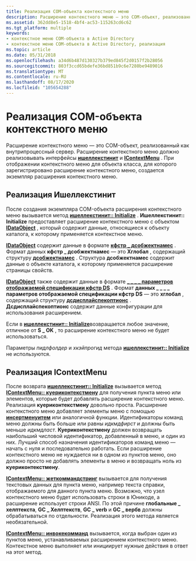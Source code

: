 ```yaml
---
title: Реализация COM-объекта контекстного меню
description: Расширение контекстного меню — это COM-объект, реализованный как внутрипроцессный сервер.
ms.assetid: 362dd8e5-1518-4bf4-ac53-115263cd6c62
ms.tgt_platform: multiple
keywords:
- контекстное меню COM-объекта в Active Directory
- контекстное меню COM-объекта в Active Directory, реализация
ms.topic: article
ms.date: 05/31/2018
ms.openlocfilehash: a34d6b487d130327b379ed845f2d0157f2b28056
ms.sourcegitcommit: 803f3ccd65bdefe36bd851b9c6e7280be9489016
ms.translationtype: MT
ms.contentlocale: ru-RU
ms.lasthandoff: 08/17/2020
ms.locfileid: "105654288"
---
```

# <a name="implementing-the-context-menu-com-object"></a>Реализация COM-объекта контекстного меню

Расширение контекстного меню — это COM-объект, реализованный как внутрипроцессный сервер. Расширение контекстного меню должно реализовывать интерфейсы [**ишеллекстинит**](/windows/win32/api/shobjidl_core/nn-shobjidl_core-ishellextinit) и [**IContextMenu**](/windows/win32/api/shobjidl_core/nn-shobjidl_core-icontextmenu) . При отображении контекстного меню для объекта класса, для которого зарегистрировано расширение контекстного меню, создается экземпляр расширения контекстного меню.

## <a name="implementing-ishellextinit"></a>Реализация Ишеллекстинит

После создания экземпляра COM-объекта расширения контекстного меню вызывается метод [**ишеллекстинит:: Initialize**](/windows/win32/api/shobjidl_core/nf-shobjidl_core-ishellextinit-initialize) . **Ишеллекстинит:: Initialize** предоставляет расширение контекстного меню с объектом [**IDataObject**](/windows/win32/api/objidl/nn-objidl-idataobject) , который содержит данные, относящиеся к объекту каталога, к которому применяется контекстное меню.

[**IDataObject**](/windows/win32/api/objidl/nn-objidl-idataobject) содержит данные в формате [**кфстр \_ дсобжектнамес**](/previous-versions/windows/desktop/mmc/cfstr-dsobjectnames-clipboard-format) . Формат данных **кфстр \_ дсобжектнамес** — это **Хглобал** , содержащий структуру [**дсобжектнамес**](/windows/desktop/api/Dsclient/ns-dsclient-dsobjectnames) . Структура **дсобжектнамес** содержит данные о объекте каталога, к которому применяется расширение страницы свойств.

[**IDataObject**](/windows/win32/api/objidl/nn-objidl-idataobject) также содержит данные в формате [**\_ \_ \_ \_ параметров отображаемой спецификации кфстр DS**](cfstr-ds-display-spec-options.md) . Формат **данных \_ \_ \_ \_ параметров отображаемой спецификации кфстр DS** — это **хглобал** , содержащий структуру [**дсдисплайспекоптионс**](/windows/desktop/api/Dsclient/ns-dsclient-dsdisplayspecoptions) . **Дсдисплайспекоптионс** содержит данные конфигурации для использования расширением.

Если в [**ишеллекстинит:: Initialize**](/windows/win32/api/shobjidl_core/nf-shobjidl_core-ishellextinit-initialize)возвращается любое значение, отличное от **S \_ OK** , то расширение контекстного меню не будет использоваться.

Параметры *пидлфолдер* и *хкэйпрогид* метода [**ишеллекстинит:: Initialize**](/windows/win32/api/shobjidl_core/nf-shobjidl_core-ishellextinit-initialize) не используются.

## <a name="implementing-icontextmenu"></a>Реализация IContextMenu

После возврата [**ишеллекстинит:: Initialize**](/windows/win32/api/shobjidl_core/nf-shobjidl_core-ishellextinit-initialize) вызывается метод [**IContextMenu:: куериконтекстмену**](/windows/win32/api/shobjidl_core/nf-shobjidl_core-icontextmenu-querycontextmenu) для получения пункта меню или элементов, которые будет добавлять расширение контекстного меню. Реализация **куериконтекстмену** довольно проста. Расширение контекстного меню добавляет элементы меню с помощью [**инсертменуитем**](/windows/win32/api/winuser/nf-winuser-insertmenuitema) или аналогичной функции. Идентификаторы команд меню должны быть больше или равны *идкмдфирст* и должны быть меньше *идкмдласт*. **Куериконтекстмену** должен возвращать наибольший числовой идентификатор, добавленный в меню, и один из них. Лучший способ назначения идентификаторов команд меню — начать с нуля и последовательно работать. Если расширение контекстного меню не нуждается ни в одном из пунктов меню, оно должно просто не добавлять элементы в меню и возвращать ноль из **куериконтекстмену**.

[**IContextMenu:: жеткоммандстринг**](/windows/win32/api/shobjidl_core/nf-shobjidl_core-icontextmenu-getcommandstring) вызывается для получения текстовых данных для пункта меню, например текста справки, отображаемого для данного пункта меню. Возможно, что узел контекстного меню будет использовать строки в Юникоде, а расширение использует строки ANSI. По этой причине **глобальные \_ хелптекста**, **GC \_ Хелптекств**, **GC \_ verb** и **GC \_ вербв** должны обрабатываться по отдельности. Реализация этого метода является необязательной.

[**IContextMenu:: инвокекомманд**](/windows/win32/api/shobjidl_core/nf-shobjidl_core-icontextmenu-invokecommand) вызывается, когда выбран один из пунктов меню, устанавливаемых расширением контекстного меню. Контекстное меню выполняет или инициирует нужные действия в ответ на этот метод.

 

 